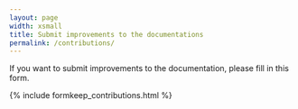 ```yaml
---
layout: page
width: xsmall
title: Submit improvements to the documentations
permalink: /contributions/
---
```


If you want to submit improvements to the documentation, please fill in this form.

{% include formkeep_contributions.html %}
